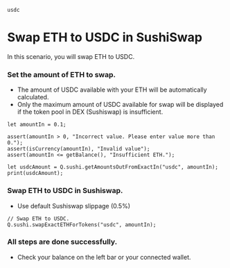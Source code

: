```meta-Currency
usdc
```

# Swap ETH to USDC in SushiSwap

In this scenario, you will swap ETH to USDC.

### Set the amount of ETH to swap.

- The amount of USDC available with your ETH will be automatically calculated.
- Only the maximum amount of USDC available for swap will be displayed if the token pool in DEX (Sushiswap) is insufficient.

```input-Dynamic ETH
let amountIn = 0.1;
```

```input-Verify
assert(amountIn > 0, "Incorrect value. Please enter value more than 0.");
assert(isCurrency(amountIn), "Invalid value");
assert(amountIn <= getBalance(), "Insufficient ETH.");
```

```output-Dynamic USDC
let usdcAmount = Q.sushi.getAmountsOutFromExactIn("usdc", amountIn);
print(usdcAmount);
```

### Swap ETH to USDC in Sushiswap.

- Use default Sushiswap slippage (0.5%)

```taster
// Swap ETH to USDC.
Q.sushi.swapExactETHForTokens("usdc", amountIn);
```

### All steps are done successfully.

- Check your balance on the left bar or your connected wallet.
